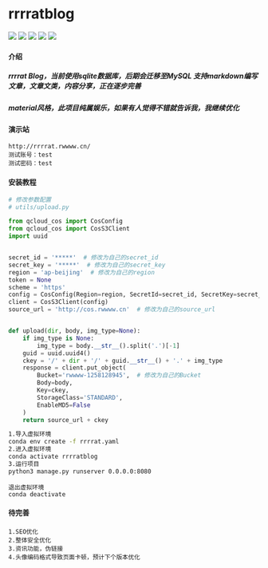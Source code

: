 # rrrratblog
[![](https://img.shields.io/badge/Python-3.8+-green.svg)]()
[![](https://img.shields.io/badge/Django-3.2.5-green.svg)]()
[![](https://img.shields.io/badge/Version-1.0-green.svg)]()
[![](https://img.shields.io/badge/COS_SDK-1.9.8-green.svg)]()
[![](https://img.shields.io/badge/Django_MDeditor-0.1.18-green.svg)]()
#### 介绍
##### rrrrat Blog，当前使用sqlite数据库，后期会迁移至MySQL 支持markdown编写文章，文章文类，内容分享，正在逐步完善
##### material风格，此项目纯属娱乐，如果有人觉得不错就告诉我，我继续优化
#### 演示站
```
http://rrrrat.rwwww.cn/
测试账号：test
测试密码：test
```
#### 安装教程
```python
# 修改参数配置
# utils/upload.py

from qcloud_cos import CosConfig
from qcloud_cos import CosS3Client
import uuid


secret_id = '*****'  # 修改为自己的secret_id
secret_key = '*****'  # 修改为自己的secret_key
region = 'ap-beijing'  # 修改为自己的region
token = None
scheme = 'https'
config = CosConfig(Region=region, SecretId=secret_id, SecretKey=secret_key, Token=token, Scheme=scheme)
client = CosS3Client(config)
source_url = 'http://cos.rwwww.cn'  # 修改为自己的source_url


def upload(dir, body, img_type=None):
    if img_type is None:
        img_type = body.__str__().split('.')[-1]
    guid = uuid.uuid4()
    ckey = '/' + dir + '/' + guid.__str__() + '.' + img_type
    response = client.put_object(
        Bucket='rwwww-1258128945',  # 修改为自己的Bucket
        Body=body,
        Key=ckey,
        StorageClass='STANDARD',
        EnableMD5=False
    )
    return source_url + ckey

```
```bash
1.导入虚拟环境
conda env create -f rrrrat.yaml
2.进入虚拟环境
conda activate rrrratblog
3.运行项目
python3 manage.py runserver 0.0.0.0:8080
```
```
退出虚拟环境
conda deactivate
```

#### 待完善

```
1.SEO优化
2.整体安全优化
3.资讯功能，伪链接
4.头像编码格式导致页面卡顿，预计下个版本优化
```

